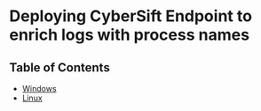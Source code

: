 # Deploying CyberSift Endpoint to enrich logs with process names

## Table of Contents

 * [Windows](https://github.com/CyberSift/CyberSift_Documentation/blob/master/Deployment%20Guides/endpoint/windows-endpoint.md)
 * [Linux](https://github.com/CyberSift/CyberSift_Endpoint_Agents/blob/master/linux/README.md)

